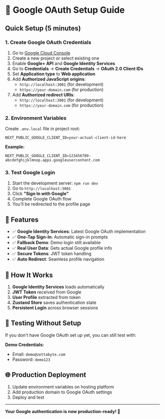 # 🔐 Google OAuth Setup Guide

## Quick Setup (5 minutes)

### 1. Create Google OAuth Credentials

1. Go to [Google Cloud Console](https://console.cloud.google.com/)
2. Create a new project or select existing one
3. Enable **Google+ API** and **Google Identity Services**
4. Go to **Credentials** → **Create Credentials** → **OAuth 2.0 Client IDs**
5. Set **Application type** to **Web application**
6. Add **Authorized JavaScript origins**:
   - `http://localhost:3001` (for development)
   - `https://your-domain.com` (for production)
7. Add **Authorized redirect URIs**:
   - `http://localhost:3001` (for development)
   - `https://your-domain.com` (for production)

### 2. Environment Variables

Create `.env.local` file in project root:

```env
NEXT_PUBLIC_GOOGLE_CLIENT_ID=your-actual-client-id-here
```

**Example:**
```env
NEXT_PUBLIC_GOOGLE_CLIENT_ID=123456789-abcdefghijklmnop.apps.googleusercontent.com
```

### 3. Test Google Login

1. Start the development server: `npm run dev`
2. Go to `http://localhost:3001`
3. Click **"Sign In with Google"**
4. Complete Google OAuth flow
5. You'll be redirected to the profile page

## 🚀 Features

- ✅ **Google Identity Services**: Latest Google OAuth implementation
- ✅ **One-Tap Sign-In**: Automatic sign-in prompts
- ✅ **Fallback Demo**: Demo login still available
- ✅ **Real User Data**: Gets actual Google profile info
- ✅ **Secure Tokens**: JWT token handling
- ✅ **Auto Redirect**: Seamless profile navigation

## 🔧 How It Works

1. **Google Identity Services** loads automatically
2. **JWT Token** received from Google
3. **User Profile** extracted from token
4. **Zustand Store** saves authentication state
5. **Persistent Login** across browser sessions

## 🎯 Testing Without Setup

If you don't have Google OAuth set up yet, you can still test with:

**Demo Credentials:**
- Email: `demo@zettabyte.com`
- Password: `demo123`

## 🌐 Production Deployment

1. Update environment variables on hosting platform
2. Add production domain to Google OAuth settings
3. Deploy and test

---

**Your Google authentication is now production-ready! 🎉**
